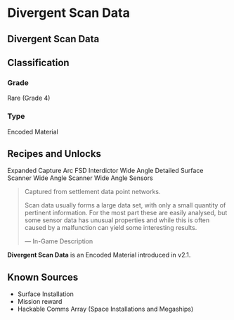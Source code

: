 # Divergent Scan Data
##  Divergent Scan Data

## Classification

### Grade

Rare (Grade 4)

### Type

Encoded Material

## Recipes and Unlocks

Expanded Capture Arc FSD Interdictor
 Wide Angle Detailed Surface Scanner
 Wide Angle Scanner
 Wide Angle Sensors

> 
> 
> Captured from settlement data point networks.
> 
> Scan data usually forms a large data set, with only a small quantity of pertinent information. For the most part these are easily analysed, but some sensor data has unusual properties and while this is often caused by a malfunction can yield some interesting results.
> 
> 
> — In-Game Description
> 

**Divergent Scan Data** is an Encoded Material introduced in v2.1.

## Known Sources

- Surface Installation
- Mission reward
- Hackable Comms Array (Space Installations and Megaships)